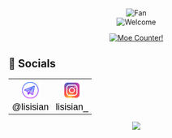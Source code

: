 <div align="center">
<img src="https://github.com/fnky/fnky/raw/fnky/img/fan-1.gif" alt="Fan" align="center">
</div>

<div align="center">
<img src="https://github.com/fnky/fnky/raw/fnky/img/welcome-fire.gif" alt="Welcome" align="center">
</div>

<p align="center">
  <a href="https://count.getloli.com" target="_blank">
    <img alt="Moe Counter!" src="https://count.getloli.com/@:lisisisan?name=%3Alisisisan&theme=random&padding=7&offset=0&align=center&scale=1&pixelated=1&darkmode=auto">
  </a>
</p>

<!--  <picture> -->
<!--   <source -->
<!--     media="(prefers-color-scheme: dark)" -->
<!--     srcset="https://raw.githubusercontent.com/lisisisan/lisisisan/refs/heads/output/github-contribution-grid-snake-dark.svg" -->
<!--   /> -->
<!--   <source -->
<!--     media="(prefers-color-scheme: light)" -->
<!--     srcset="https://raw.githubusercontent.com/lisisisan/lisisisan/refs/heads/output/github-contribution-grid-snake.svg" -->
<!--   /> -->
<!--   <img -->
<!--     alt="github contribution grid snake animation" -->
<!--     src="https://raw.githubusercontent.com/platane/snk/output/github-contribution-grid-snake.svg" -->
<!--   /> -->
<!-- </picture> -->

## 💬 Socials

<table>
  <tr>
    <td align="center">
      <a href="https://t.me/lisisian" style="text-decoration: none;">
        <img src="./src/icons8-телеграмма-app.svg" width="40" height="40" alt="Telegram">
        <br>
        <span style="font-family: Arial, sans-serif; color: #000; font-size: 18px;">@lisisian</span>
      </a>
    </td>
    <td align="center">
      <a href="https://www.instagram.com/lisisian_" style="text-decoration: none;">
        <img src="./src/icons8-instagram.svg" width="40" height="40" alt="Instagram">
        <br>
        <span style="font-family: Arial, sans-serif; color: #000; font-size: 18px;">lisisian_</span>
      </a>
    </td>
  </tr>
</table>



<p align="center">
<img src="https://raw.githubusercontent.com/innng/innng/master/assets/kyubey.gif" height="40" />
</p>
